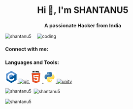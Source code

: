<h1 align="center">Hi 👋, I'm SHANTANU5</h1>
<h3 align="center">A passionate Hacker from India</h3>
<img align="right" alt="coding" width="400" src="https://media.tenor.com/images/3a2d4f9b6e467ddeb8b61844b98767ed/tenor.gif">

<p align="left">
  <img src="https://komarev.com/ghpvc/?username=shantanu5&label=Profile%20views&color=0e75b6&style=flat" alt="shantanu5" />
</p>

<h3 align="left">Connect with me:</h3>
<p align="left">
  <!-- Add your social media links here -->
</p>

<h3 align="left">Languages and Tools:</h3>
<p align="left">
  <a href="https://www.cprogramming.com/" target="_blank" rel="noreferrer">
    <img src="https://raw.githubusercontent.com/devicons/devicon/master/icons/c/c-original.svg" alt="c" width="40" height="40"/>
  </a>
  <a href="https://git-scm.com/" target="_blank" rel="noreferrer">
    <img src="https://www.vectorlogo.zone/logos/git-scm/git-scm-icon.svg" alt="git" width="40" height="40"/>
  </a>
  <a href="https://www.w3.org/html/" target="_blank" rel="noreferrer">
    <img src="https://raw.githubusercontent.com/devicons/devicon/master/icons/html5/html5-original-wordmark.svg" alt="html5" width="40" height="40"/>
  </a>
  <a href="https://www.python.org" target="_blank" rel="noreferrer">
    <img src="https://raw.githubusercontent.com/devicons/devicon/master/icons/python/python-original.svg" alt="python" width="40" height="40"/>
  </a>
  <a href="https://unity.com/" target="_blank" rel="noreferrer">
    <img src="https://www.vectorlogo.zone/logos/unity3d/unity3d-icon.svg" alt="unity" width="40" height="40"/>
  </a>
</p>

<p>
  <img align="left" src="https://github-readme-stats.vercel.app/api/top-langs?username=shantanu5&show_icons=true&locale=en&layout=compact" alt="shantanu5" />
</p>

<p>&nbsp;
  <img align="center" src="https://github-readme-stats.vercel.app/api?username=shantanu5&show_icons=true&locale=en" alt="shantanu5" />
</p>

<p>
  <img align="center" src="https://github-readme-streak-stats.herokuapp.com/?user=shantanu5&" alt="shantanu5" />
</p>
